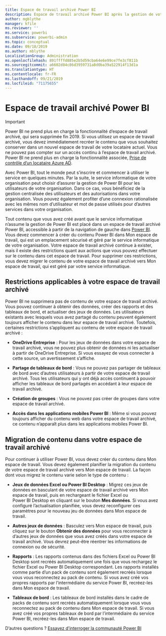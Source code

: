 ```yaml
---
title: Espace de travail archivé Power BI
description: Espace de travail archivé Power BI après la gestion de votre client Office 365
author: mgblythe
manager: kfile
ms.reviewer: ''
ms.service: powerbi
ms.subservice: powerbi-admin
ms.topic: conceptual
ms.date: 09/18/2019
ms.author: mblythe
LocalizationGroup: Administration
ms.openlocfilehash: 891ffffd885e2b5d59cba64e6e99ce7fe3cf811b
ms.sourcegitcommit: a6602d84c86d3959731a8d0ba39a522914f13d1a
ms.translationtype: HT
ms.contentlocale: fr-FR
ms.lasthandoff: 09/21/2019
ms.locfileid: "71175655"
---
```

# <a name="power-bi-archived-workspace"></a>Espace de travail archivé Power BI

> [!IMPORTANT]
> Power BI ne prend plus en charge la fonctionnalité d’espace de travail archivé, qui sera supprimée fin 2019. Si vous utilisez un espace de travail archivé, vous devez immédiatement recréer le contenu que vous souhaitez conserver dans un nouvel espace de travail de votre locataire actuel. Vous ne pouvez pas compter sur un accès continu à l’espace de travail archivé. Power BI ne prend plus en charge la fonctionnalité associée, [Prise de contrôle d’un locataire Azure AD](service-admin-faq.md#what-is-the-process-to-manage-a-tenant-created-by-microsoft-for-my-users).

Avec Power BI, tout le monde peut s’inscrire et commencer à utiliser le service en quelques minutes.  Par la suite, le service informatique de votre organisation peut choisir d’assurer la gestion de Power BI pour les utilisateurs de votre organisation.  Dans ce cas, vous bénéficiez de la gestion centralisée des utilisateurs et des autorisations dans votre organisation. Vous pouvez également profiter d’une connexion rationalisée avec les mêmes nom d’utilisateur et mot de passe utilisés pour d’autres services dans votre organisation.

Tout contenu que vous avez créé avant que le service informatique n’assume la gestion de Power BI est placé dans un espace de travail archivé Power BI, accessible à partir de la navigation de gauche dans [Power BI](https://app.powerbi.com). Vous devez commencer à créer du contenu Power BI dans Mon espace de travail, qui est un emplacement sécurisé et géré par le service informatique de votre organisation.  Votre espace de travail archivé continue à exister, mais il existe des restrictions quant aux actions que vous pouvez effectuer sur le contenu dans cet espace de travail.  Pour supprimer ces restrictions, vous devez migrer le contenu de votre espace de travail archivé vers Mon espace de travail, qui est géré par votre service informatique.

## <a name="restrictions-in-your-archived-workspace"></a>Restrictions applicables à votre espace de travail archivé

Power BI ne supprimera pas de contenu de votre espace de travail archivé. Vous pouvez continuer à obtenir des données, créer des rapports et des tableaux de bord, et actualiser des jeux de données. Les utilisateurs existants avec lesquels vous avez partagé du contenu peuvent également toujours afficher le contenu dans leur espace de travail archivé. Toutefois, certaines restrictions s’appliquent au contenu de votre espace de travail archivé :

* **OneDrive Entreprise** : Pour les jeux de données dans votre espace de travail archivé, vous ne pouvez plus obtenir de données ni les actualiser à partir de OneDrive Entreprise.  Si vous essayez de vous connecter à cette source, un avertissement s’affiche.

* **Partage de tableaux de bord** : Vous ne pouvez pas partager de tableaux de bord avec d’autres utilisateurs à partir de votre espace de travail archivé.  Tous les utilisateurs qui y ont déjà accès continuent à pouvoir afficher les tableaux de bord partagés en accédant à leur espace de travail archivé.

* **Création de groupes** : Vous ne pouvez pas créer de groupes dans votre espace de travail archivé.

* **Accès dans les applications mobiles Power BI** : Même si vous pouvez toujours afficher du contenu web dans votre espace de travail archivé, ce contenu n’apparaît plus dans les applications mobiles Power BI.

## <a name="migrating-content-in-your-archived-workspace"></a>Migration de contenu dans votre espace de travail archivé

Pour continuer à utiliser Power BI, vous devez créer du contenu dans Mon espace de travail. Vous devez également planifier la migration du contenu de votre espace de travail archivé vers Mon espace de travail.  La façon dont vous migrez le contenu varie selon le type de contenu :

* **Jeux de données Excel ou Power BI Desktop** : Migrez ces jeux de données en basculant de votre espace de travail archivé vers Mon espace de travail, puis en rechargeant le fichier Excel ou Power BI Desktop en cliquant sur le bouton **Mes données**.  Si vous avez configuré l’actualisation planifiée, vous devez reconfigurer ces paramètres pour le nouveau jeu de données dans Mon espace de travail.

* **Autres jeux de données** : Basculez vers Mon espace de travail, puis cliquez sur le bouton **Obtenir des données** pour vous reconnecter à d’autres jeux de données que vous avez créés dans votre espace de travail archivé.  Vous devrez peut-être réentrer les informations de connexion ou de sécurité.

* **Rapports** : Les rapports contenus dans des fichiers Excel ou Power BI Desktop sont recréés automatiquement une fois que vous rechargez le fichier Excel ou Power BI Desktop correspondant. Les rapports installés comme partie d’un pack de contenu sont également recréés lorsque vous vous reconnectez au pack de contenu. Si vous avez créé vos propres rapports par l’intermédiaire du service Power BI, recréez-les dans Mon espace de travail.

* **Tableaux de bord** : Les tableaux de bord installés dans le cadre de packs de contenu sont recréés automatiquement lorsque vous vous reconnectez au pack de contenu dans Mon espace de travail. Si vous avez créé vos propres tableaux de bord par l’intermédiaire du service Power BI, recréez-les dans Mon espace de travail.

D’autres questions ? [Essayez d’interroger la communauté Power BI](http://community.powerbi.com/)

